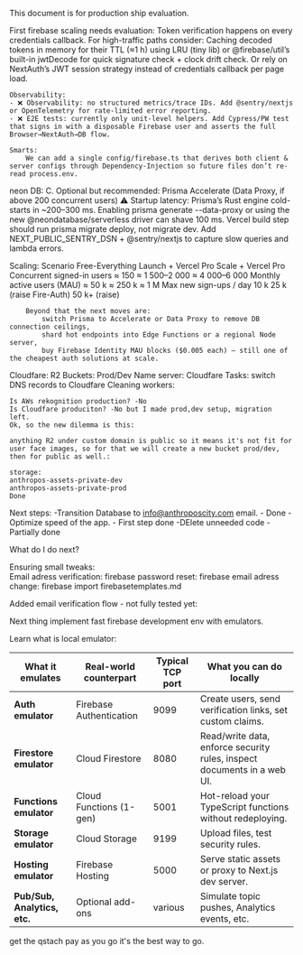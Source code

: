 This document is for production ship evaluation.

First firebase scaling needs evaluation: 
    Token verification happens on every credentials callback. For high-traffic paths consider:
    Caching decoded tokens in memory for their TTL (≈1 h) using LRU (tiny lib) or @firebase/util’s built-in jwtDecode for quick signature check + clock drift check.
    Or rely on NextAuth’s JWT session strategy instead of credentials callback per page load.

    Observability:
    - ❌ Observability: no structured metrics/trace IDs. Add @sentry/nextjs or OpenTelemetry for rate-limited error reporting.
    - ❌ E2E tests: currently only unit-level helpers. Add Cypress/PW test that signs in with a disposable Firebase user and asserts the full Browser→NextAuth→DB flow.

    Smarts:
        We can add a single config/firebase.ts that derives both client & server configs through Dependency-Injection so future files don’t re-read process.env.

neon DB:
    C. Optional but recommended: Prisma Accelerate (Data Proxy, if above 200 concurrent users)
    ⚠ Startup latency: Prisma’s Rust engine cold-starts in ~200–300 ms. Enabling prisma generate --data-proxy or using the new @neondatabase/serverless driver can shave 100 ms.
    Vercel build step should run prisma migrate deploy, not migrate dev.
    Add NEXT_PUBLIC_SENTRY_DSN + @sentry/nextjs to capture slow queries and lambda errors.

Scaling: 
    Scenario Free-Everything Launch + Vercel Pro Scale + Vercel Pro
    Concurrent signed-in users ≈ 150 ≈ 1 500–2 000 ≈ 4 000–6 000
    Monthly active users (MAU) ≈ 50 k ≈ 250 k ≈ 1 M
    Max new sign-ups / day 10 k 25 k (raise Fire-Auth) 50 k+ (raise)
    
        Beyond that the next moves are:
            switch Prisma to Accelerate or Data Proxy to remove DB connection ceilings,
            shard hot endpoints into Edge Functions or a regional Node server,
            buy Firebase Identity MAU blocks ($0.005 each) — still one of the cheapest auth solutions at scale.

Cloudfare:
    R2 Buckets: Prod/Dev
    Name server: Cloudfare
    Tasks: switch DNS records to Cloudfare
    Cleaning workers:


    Is AWs rekognition production? -No
    Is Cloudfare produciton? -No but I made prod,dev setup, migration left. 
    Ok, so the new dilemma is this:

    anything R2 under custom domain is public so it means it's not fit for user face images, so for that we will create a new bucket prod/dev, then for public as well.:

    storage:
    anthropos-assets-private-dev
    anthropos-assets-private-prod
    Done


Next steps:
-Transition Database to info@anthroposcity.com email. - Done
-Optimize speed of the app. - First step done
-DElete unneeded code - Partially done

What do I do next?

Ensuring small tweaks:  
Email adress verification: firebase
password reset: firebase
email adress change: firebase
import firebasetemplates.md


Added email verification flow - not fully tested yet:

Next thing implement fast firebase development env with emulators.

Learn what is local emulator:




| What it emulates             | Real-world counterpart  | Typical TCP port | What you can do locally                                                 |
| ---------------------------- | ----------------------- | ---------------- | ----------------------------------------------------------------------- |
| **Auth emulator**            | Firebase Authentication | 9099             | Create users, send verification links, set custom claims.               |
| **Firestore emulator**       | Cloud Firestore         | 8080             | Read/write data, enforce security rules, inspect documents in a web UI. |
| **Functions emulator**       | Cloud Functions (1-gen) | 5001             | Hot-reload your TypeScript functions without redeploying.               |
| **Storage emulator**         | Cloud Storage           | 9199             | Upload files, test security rules.                                      |
| **Hosting emulator**         | Firebase Hosting        | 5000             | Serve static assets or proxy to Next.js dev server.                     |
| **Pub/Sub, Analytics, etc.** | Optional add-ons        | various          | Simulate topic pushes, Analytics events, etc.                           |


get the qstach pay as you go it's the best way to go.







